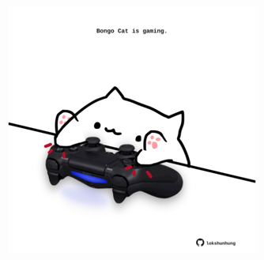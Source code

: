 <!-- built at 03/08/2022, 04:24:14 UTC -->
<p align="center">
  <img width="500" height="500" src="./ReadmeImage.svg">
</p>
